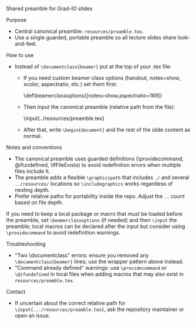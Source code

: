 Shared preamble for Grad-IO slides

Purpose
- Central canonical preamble: `resources/preamble.tex`.
- Use a single guarded, portable preamble so all lecture slides share look-and-feel.

How to use
- Instead of `\documentclass{beamer}` put at the top of your .tex file:

  - If you need custom beamer class options (handout, notes=show, xcolor, aspectratio, etc.) set them first:

    \def\beamerclassoptions{[notes=show,aspectratio=169]}

  - Then input the canonical preamble (relative path from the file):

    \input{../resources/preamble.tex}

  - After that, write `\begin{document}` and the rest of the slide content as normal.

Notes and conventions
- The canonical preamble uses guarded definitions (\providecommand, \@ifundefined,
  \IfFileExists) to avoid redefinition errors when multiple files include it.
- The preamble adds a flexible `\graphicspath` that includes `./` and several `../resources/` locations so `\includegraphics` works regardless of nesting depth.
- Prefer relative paths for portability inside the repo. Adjust the `..` count based on file depth.

If you need to keep a local package or macro that must be loaded before the preamble, set `\beamerclassoptions` (if needed) and then `\input` the preamble; local macros can be declared after the input but consider using `\providecommand` to avoid redefinition warnings.

Troubleshooting
- "Two \documentclass" errors: ensure you removed any `\documentclass{beamer}` lines; use the wrapper pattern above instead.
- "Command already defined" warnings: use `\providecommand` or `\@ifundefined` in local files when adding macros that may also exist in `resources/preamble.tex`.

Contact
- If uncertain about the correct relative path for `\input{.../resources/preamble.tex}`, ask the repository maintainer or open an issue.
